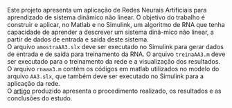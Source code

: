 Este projeto apresenta um aplicação de Redes Neurais Artificiais para aprendizado de sistema dinâmico não linear. O objetivo do trabalho é construir e aplicar, no Matlab e no Simulink, um algoritmo de RNA que tenha capacidade de aprender a descrever um sistema dinâ-mico não linear, a partir de dados de entrada e saída deste sistema.<br>
O arquivo ```amostraAA3.slx``` deve ser executado no Simulink para gerar dados de entrada e de saída para treinamento da RNA. O arquivo ```treinaAA3.m``` deve ser executado para o treinamento da rede e a visualização dos resultados. O arquivo ```rnaaa3.m``` contém os códigos em matlab utilizados no modelo do arquivo ```AA3.slx```, que também deve ser executado no Simulink para a aplicação da rede.<br>
O [artigo](https://github.com/jhaidan42/redes_neurais_sistema_din-mico_nao_linear/files/10108456/Atv_Ass_3_Jhaidan.pdf) produzido apresenta o procedimento realizado, os resultados e as conclusões do estudo.